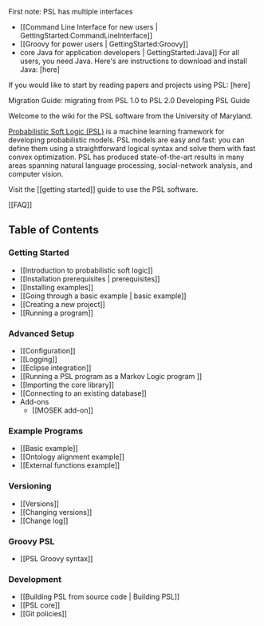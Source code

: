 First note: PSL has multiple interfaces
- [[Command Line Interface for new users | GettingStarted:CommandLineInterface]]
- [[Groovy for power users | GettingStarted:Groovy]]
- core Java for application developers | GettingStarted:Java]]
For all users, you need Java. Here's are instructions to download and install Java: [here]

If you would like to start by reading papers and projects using PSL: [here]

Migration Guide: migrating from PSL 1.0 to PSL 2.0
Developing PSL Guide














Welcome to the wiki for the PSL software from the University of Maryland. 

[Probabilistic Soft Logic (PSL)](https://psl.umiacs.umd.edu) is a machine learning framework for developing probabilistic models. PSL models are easy and fast: you can define them using a straightforward logical syntax and solve them with fast convex optimization. PSL has produced state-of-the-art results in many areas spanning natural language processing, social-network analysis, and computer vision.


Visit the [[getting started]] guide to use the PSL software.

[[FAQ]]

## Table of Contents 

### Getting Started 
- [[Introduction to probabilistic soft logic]]
- [[Installation prerequisites | prerequisites]]
- [[Installing examples]]
- [[Going through a basic example | basic example]]
- [[Creating a new project]]
- [[Running a program]]

### Advanced Setup
- [[Configuration]]
- [[Logging]]
- [[Eclipse integration]]
- [[Running a PSL program as a Markov Logic program ]]
- [[Importing the core library]]
- [[Connecting to an existing database]]
- Add-ons
  - [[MOSEK add-on]]

### Example Programs 
- [[Basic example]]
- [[Ontology alignment example]]
- [[External functions example]]

### Versioning 
- [[Versions]]
- [[Changing versions]]
- [[Change log]]

### Groovy PSL
- [[PSL Groovy syntax]]

### Development 
- [[Building PSL from source code | Building PSL]]
- [[PSL core]]
- [[Git policies]]
